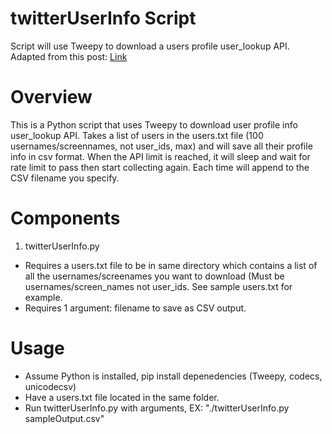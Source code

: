 # twitterUserInfo Script
Script will use Tweepy to download a users profile user_lookup API. Adapted from this post: [Link](https://www.karambelkar.info/2015/01/how-to-use-twitters-search-rest-api-most-effectively./)

# Overview
This is a Python script that uses Tweepy to download user profile info user_lookup API.  Takes a list of users in the users.txt file (100 usernames/screennames, not user_ids, max) and will save all their profile info in csv format.  When the API limit is reached, it will sleep and wait for rate limit to pass then start collecting again.  Each time will append to the CSV filename you specify.

# Components
1. twitterUserInfo.py
  * Requires a users.txt file to be in same directory which contains a list of all the usernames/screenames you want to download (Must be usernames/screen_names not user_ids.  See sample users.txt for example.
  * Requires 1 argument: filename to save as CSV output.

# Usage
* Assume Python is installed, pip install depenedencies (Tweepy, codecs, unicodecsv)
* Have a users.txt file located in the same folder.
* Run twitterUserInfo.py with arguments, EX: "./twitterUserInfo.py sampleOutput.csv"
